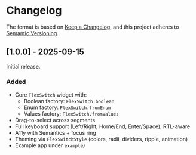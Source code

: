 # Changelog

The format is based on [Keep a Changelog](https://keepachangelog.com/en/1.0.0/),
and this project adheres to [Semantic Versioning](https://semver.org/spec/v2.0.0.html).

## [1.0.0] - 2025-09-15

Initial release.

### Added
- Core `FlexSwitch` widget with:
  - Boolean factory: `FlexSwitch.boolean`
  - Enum factory: `FlexSwitch.fromEnum`
  - Values factory: `FlexSwitch.fromValues`
- Drag-to-select across segments
- Full keyboard support (Left/Right, Home/End, Enter/Space), RTL-aware
- A11y with Semantics + focus ring
- Theming via `FlexSwitchStyle` (colors, radii, dividers, ripple, animation)
- Example app under `example/`
